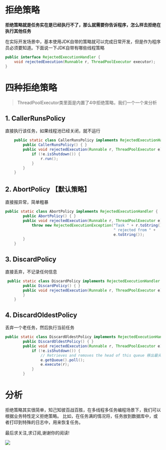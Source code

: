 
# 拒绝策略

**拒绝策略就是任务实在是已经执行不了，那么就需要你告诉程序，怎么样去拒绝在执行其他任务**

在实际开发场景中，基本使用JDK自带的策略就可以完成日常开发，但是作为程序员必须要知道。下面说一下JDK自带有哪些线程策略

```java
public interface RejectedExecutionHandler {
    void rejectedExecution(Runnable r, ThreadPoolExecutor executor);
}
```



# 四种拒绝策略

> ThreadPoolExecutor类里面是内置了4中拒绝策略，我们一个一个来分析

## 1. CallerRunsPolicy

直接执行该任务，如果线程池已经关闭，就不运行

```java
    public static class CallerRunsPolicy implements RejectedExecutionHandler {
        public CallerRunsPolicy() { }
        public void rejectedExecution(Runnable r, ThreadPoolExecutor e) {
            if (!e.isShutdown()) {
                r.run();
            }
        }
    }
```

## 2. AbortPolicy 【默认策略】

直接报异常，简单粗暴

```java
public static class AbortPolicy implements RejectedExecutionHandler {
        public AbortPolicy() { }
        public void rejectedExecution(Runnable r, ThreadPoolExecutor e) {
            throw new RejectedExecutionException("Task " + r.toString() +
                                                 " rejected from " +
                                                 e.toString());
        }
    }
```

## 3. DiscardPolicy

直接丢弃，不记录任何信息

```java
 public static class DiscardPolicy implements RejectedExecutionHandler {
        public DiscardPolicy() { }
        public void rejectedExecution(Runnable r, ThreadPoolExecutor e) {
        }
    }
```

## 4. DiscardOldestPolicy

丢弃一个老任务，然后执行当前任务

```java
public static class DiscardOldestPolicy implements RejectedExecutionHandler {
        public DiscardOldestPolicy() { }
        public void rejectedExecution(Runnable r, ThreadPoolExecutor e) {
            if (!e.isShutdown()) {
				// Retrieves and removes the head of this queue 移出最头任务，也就是老任务
                e.getQueue().poll();
                e.execute(r);
            }
        }
```

# 分析

拒绝策略其实很简单，知己知彼百战百胜，在多线程多任务编程场景下，我们可以根据业务特性定义拒绝策略。
比如，在任务满的情况将，任务放到数据库中，或者打印到特殊的日志中，用来恢复任务。

最后求关注,求订阅,谢谢你的阅读!


![](https://img.springlearn.cn/blog/learn_1589360371000.png)
